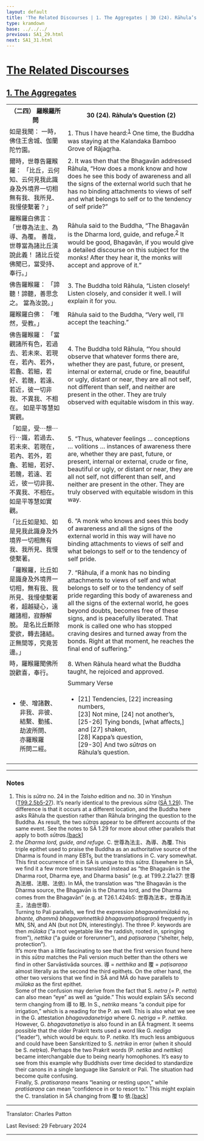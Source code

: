 ```yaml
---
layout: default
title: 'The Related Discourses | 1. The Aggregates | 30 (24). Rāhula’s Question (2)'
type: kramdown
base: ../../../
previous: SA1_29.html
next: SA1_31.html
---
```


<h1><a href='(../index.html)'>The Related Discourses</a></h1>
<h2><a href='index.html'>1. The Aggregates</a></h2>

<table class="trans">
  <th class='ch'>（二四） 羅睺羅所問</th>
  <th class='en'>30 (24). Rāhula’s Question (2)</th>
  <tr>
    <td title='t99.2.5b5'>如是我聞： 一時，佛住王舍城、伽蘭陀竹園。</td>
    <td id='p1'>1. Thus I have heard:<sup id="ref1"><a href="#n1">1</a></sup> One time, the Buddha was staying at the Kalandaka Bamboo Grove of Rājagṛha.</td>
  </tr>
  <tr>
    <td title='t99.2.5b6'>爾時，世尊告羅睺羅： 「比丘，云何知、云何見我此識身及外境界一切相無有我、我所見、我慢使繫著？」</td>
    <td id='p2'>2. It was then that the Bhagavān addressed Rāhula, “How does a monk know and how does he see this body of awareness and all the signs of the external world such that he has no binding attachments to views of self and what belongs to self or to the tendency of self pride?”</td>
  </tr>
  <tr>
    <td title='t99.2.5b8'>羅睺羅白佛言： 「世尊為法主、為導、為覆。 善哉，世尊當為諸比丘演說此義！ 諸比丘從佛聞已，當受持、奉行。」</td>
    <td>Rāhula said to the Buddha, “The Bhagavān is the Dharma lord, guide, and refuge.<sup id="ref2"><a href="#n2">2</a></sup> It would be good, Bhagavān, if you would give a detailed discourse on this subject for the monks! After they hear it, the monks will accept and approve of it.”</td>
  </tr>
  <tr>
    <td title='t99.2.5b11'>佛告羅睺羅： 「諦聽！諦聽，善思念之。 當為汝說。」</td>
    <td id='p3'>3. The Buddha told Rāhula, “Listen closely! Listen closely, and consider it well. I will explain it for you.</td>
  </tr>
  <tr>
    <td title='t99.2.5b12'>羅睺羅白佛： 「唯然，受教。」</td>
    <td>Rāhula said to the Buddha, “Very well, I’ll accept the teaching.”</td>
  </tr>
  <tr>
    <td title='t99.2.5b12'>佛告羅睺羅： 「當觀諸所有色，若過去、若未來、若現在，若內、若外，若麁、若細，若好、若醜，若遠、若近，彼一切非我、不異我、不相在。 如是平等慧如實觀。</td>
    <td id='p4'>4. The Buddha told Rāhula, “You should observe that whatever forms there are, whether they are past, future, or present, internal or external, crude or fine, beautiful or ugly, distant or near, they are all not self, not different than self, and neither are present in the other. They are truly observed with equitable wisdom in this way.</td>
  </tr>
  <tr>
    <td title='t99.2.5b16'>「如是，受⋯想⋯行⋯識，若過去、若未來、若現在，若內、若外，若麁、若細，若好、若醜，若遠、若近，彼一切非我、不異我、不相在。 如是平等慧如實觀。</td>
    <td id='p5'>5. “Thus, whatever feelings … conceptions … volitions … instances of awareness there are, whether they are past, future, or present, internal or external, crude or fine, beautiful or ugly, or distant or near, they are all not self, not different than self, and neither are present in the other. They are truly observed with equitable wisdom in this way.</td>
  </tr>
  <tr>
    <td title='t99.2.5b19'>「比丘如是知、如是見我此識身及外境界一切相無有我、我所見、我慢使繫著。</td>
    <td id='p6'>6. “A monk who knows and sees this body of awareness and all the signs of the external world in this way will have no binding attachments to views of self and what belongs to self or to the tendency of self pride.</td>
  </tr>
  <tr>
    <td title='t99.2.5b21'>「羅睺羅，比丘如是識身及外境界一切相，無有我、我所見、我慢使繫著者，超越疑心，遠離諸相，寂靜解脫。 是名比丘斷除愛欲，轉去諸結。 正無間等，究竟苦邊。」</td>
    <td id='p7'>7. “Rāhula, if a monk has no binding attachments to views of self and what belongs to self or to the tendency of self pride regarding this body of awareness and all the signs of the external world, he goes beyond doubts, becomes free of these signs, and is peacefully liberated. That monk is called one who has stopped craving desires and turned away from the bonds. Right at that moment, he reaches the final end of suffering.”</td>
  </tr>
  <tr>
    <td title='t99.2.5b24'>時，羅睺羅聞佛所說歡喜，奉行。</td>
    <td id='p8'>8. When Rāhula heard what the Buddha taught, he rejoiced and approved.</td>
  </tr>
<tr>
  <td title='t99.2.5b26'></td>
  <td class='subheading'>Summary Verse</td>
</tr>
<tr>
  <td title='t99.2.5b26'><ul class='verse'>
    <li>使、增諸數、<br/>
    非我、非彼、<br/>
    結繫、動搖、<br/>
    劫波所問、<br/>
    亦羅睺羅<br/>
    所問二經。</li>
  </ul></td>
  <td><ul class='verse'>
    <li>[21] Tendencies, [22] increasing numbers,<br/>
    [23] Not mine, [24] not another’s,<br/>
    [25-26] Tying bonds, [what affects,] and [27] shaken,<br/>
    [28] Kappa’s question,<br/>
    [29-30] And two <em>sūtra</em>s on<br/>
    Rāhula’s question.</li>
  </ul></td>
</tr>
</table>

<hr/>

<h3 id="notes">Notes</h3>

<ol>
<li id="n1">This is <em>sūtra</em> no. 24 in the <cite>Taisho</cite> edition and no. 30 in Yinshun (<a href="https://cbetaonline.dila.edu.tw/zh/T02n0099_p0005b05" target="_blank">T99.2.5b5-27</a>). It’s nearly identical to the previous <em>sūtra</em> (<a href="SA1_29.html" target="_blank">SĀ 1.29</a>). The difference is that it occurs at a different location, and the Buddha here asks Rāhula the question rather than Rāhula bringing the question to the Buddha. As result, the two <em>sūtra</em>s appear to be different accounts of the same event. See the notes to SĀ 1.29 for more about other parallels that apply to both <em>sūtra</em>s.[<a href="#ref1">back</a>]</li>
<li id="n2"><em>the Dharma lord, guide, and refuge</em>. C. 世尊為法主、為導、為覆. This triple epithet used to praise the Buddha as an authoritative source of the Dharma is found in many EBTs, but the translations in C. vary somewhat. This first occurrence of it in SĀ is unique to this <em>sūtra</em>. Elsewhere in SĀ, we find it a few more times translated instead as “the Bhagavān is the Dharma root, Dharma eye, and Dharma basis” (e.g. at T99.2.21a27: 世尊為法根、法眼、法依). In MĀ, the translation was “the Bhagavān is the Dharma source, the Bhagavān is the Dharma lord, and the Dharma comes from the Bhagavān” (e.g. at T26.1.424b5: 世尊為法本，世尊為法主，法由世尊).<br/>
Turning to Pali parallels, we find the expression <em>bhagavaṁmūlakā no, bhante, dhammā bhagavaṁnettikā bhagavaṁpaṭisaraṇā</em> frequently in MN, SN, and AN (but not DN, interestingly). The three P. keywords are then <em>mūlaka</em> (“a root vegetable like the raddish, rooted in, springing from”), <em>nettika</em> (“a guide or forerunner”), and <em>paṭisaraṇa</em> (“shelter, help, protection”).<br/>
It’s more than a little fascinating to see that the first version found here in this <em>sūtra</em> matches the Pali version much better than the others we find in other Sarvāstivāda sources. 導 = <em>netthika</em> and 覆 = <em>paṭisaraṇa</em> almost literally as the second the third epithets. On the other hand, the other two versions that we find in SĀ and MĀ do have parallels to <em>mūlaka</em> as the first epithet.<br/>
Some of the confusion may derive from the fact that S. <em>netra</em> (= P. <em>netta</em>) can also mean “eye” as well as “guide.” This would explain SĀ’s second term changing from 導 to 眼. In S., <em>netrika</em> means “a conduit pipe for irrigation,” which is a reading for the P. as well. This is also what we see in the G. attestation <em>bhagavadanetriga</em> where G. <em>netriga</em> = P. <em>nettika</em>.<br/>
However, G. <em>bhagavatanetiya</em> is also found in an EĀ fragment. It seems possible that the older Prakrit texts used a word like G. <em>nediga</em> (“leader”), which would be equiv. to P. <em>netika</em>. It’s much less ambiguous and could have been Sanskritized to S. <em>netrika</em> in error (when it should be S. <em>netṛka</em>). Perhaps the two Prakrit words (P. <em>netika</em> and <em>nettika</em>) became interchangable due to being nearly homophones. It’s easy to see from this example why Buddhists over time decided to standardize their canons in a single language like Sanskrit or Pali. The situation had become quite confusing.<br/>
Finally, S. <em>pratisaraṇa</em> means “leaning or resting upon,” while <em>pratiśaraṇa</em> can mean “confidence in or to resort to.” This might explain the C. translation in SĀ changing from 覆 to 依.[<a href="#ref2">back</a>]</li>
</ol>
<hr/>

<p class="translator">Translator: Charles Patton</p>
<p class='revised'>Last Revised: 29 February 2024</p>

<hr/>
